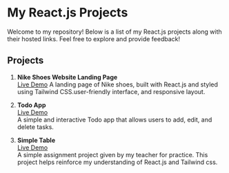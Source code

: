 # My React.js Projects

Welcome to my repository! Below is a list of my React.js projects along with their hosted links. Feel free to explore and provide feedback!

## Projects

1. **Nike Shoes Website Landing Page**  
   [Live Demo](  https://vercel.live/link/nike-website-landing-page-blond.vercel.app?via=deployment-domains-list&p=1  )
    A landing page of Nike shoes, built with React.js and styled using Tailwind CSS.user-friendly interface, and responsive layout.


3. **Todo App**  
   [Live Demo](https://vercel.live/link/todo-app-two-liart-17.vercel.app?via=deployment-domains-list&p=1)  
   A simple and interactive Todo app that allows users to add, edit, and delete tasks.

4. **Simple Table**  
   [Live Demo](https://vercel.live/link/simple-table-gamma.vercel.app?via=project-dashboard-alias-list&p=1)  
   A simple assignment project given by my teacher for practice. This project helps reinforce my understanding of React.js and Tailwind css.
